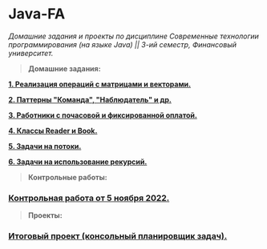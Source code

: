 # Java-FA
_Домашние задания и проекты по дисциплине Современные технологии программирования (на языке Java) || 3-ий семестр, Финансовый университет._

> __Домашние задания:__

[__1. Реализация операций с матрицами и векторами.__](https://github.com/Nyumiro/Java-FA/tree/main/1)

[__2. Паттерны "Команда", "Наблюдатель" и др.__](https://github.com/Nyumiro/Java-FA/tree/main/2)

[__3. Работники с почасовой и фиксированной оплатой.__](https://github.com/Nyumiro/Java-FA/tree/main/3)

[__4. Классы Reader и Book.__](https://github.com/Nyumiro/Java-FA/tree/main/4)

[__5. Задачи на потоки.__](https://github.com/Nyumiro/Java-FA/tree/main/5)

[__6. Задачи на использование рекурсий.__](https://github.com/Nyumiro/Java-FA/tree/main/6)

> __Контрольные работы:__ 
### [Контрольная работа от 5 ноября 2022.](https://github.com/Nyumiro/Java-FA/tree/main/control-work_1)

> __Проекты:__
### [Итоговый проект (консольный планировщик задач).](https://github.com/Nyumiro/Java-FA/tree/main/todo-planner)

